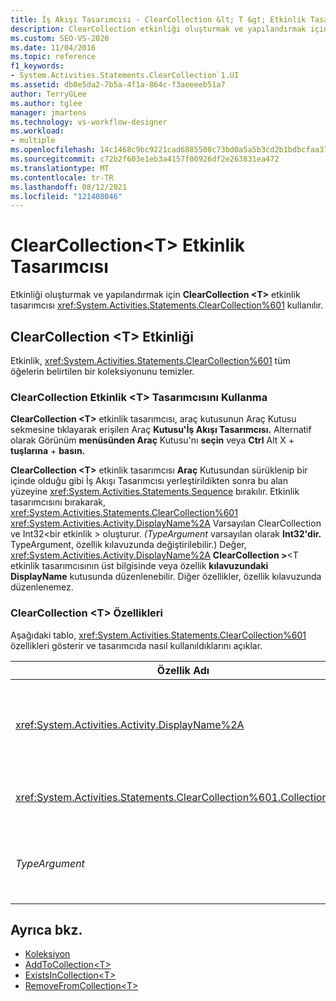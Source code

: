 ```yaml
---
title: İş Akışı Tasarımcısı - ClearCollection &lt; T &gt; Etkinlik Tasarımcısı
description: ClearCollection etkinliği oluşturmak ve yapılandırmak için ClearCollection <T> etkinlik tasarımcısını kullanmayı <T> öğrenin.
ms.custom: SEO-VS-2020
ms.date: 11/04/2016
ms.topic: reference
f1_keywords:
- System.Activities.Statements.ClearCollection`1.UI
ms.assetid: db0e5da2-7b5a-4f1a-864c-f3aeeeeb51a7
author: TerryGLee
ms.author: tglee
manager: jmartens
ms.technology: vs-workflow-designer
ms.workload:
- multiple
ms.openlocfilehash: 14c1468c9bc9221cad6885508c73bd0a5a5b3cd2b1bdbcfaa37f432ecd7e9605
ms.sourcegitcommit: c72b2f603e1eb3a4157f00926df2e263831ea472
ms.translationtype: MT
ms.contentlocale: tr-TR
ms.lasthandoff: 08/12/2021
ms.locfileid: "121408046"
---
```

# <a name="clearcollectiont-activity-designer"></a>ClearCollection\<T> Etkinlik Tasarımcısı

Etkinliği oluşturmak ve yapılandırmak için **ClearCollection \<T>** etkinlik tasarımcısı <xref:System.Activities.Statements.ClearCollection%601> kullanılır.

## <a name="the-clearcollectiont-activity"></a>ClearCollection \<T> Etkinliği

Etkinlik, <xref:System.Activities.Statements.ClearCollection%601> tüm öğelerin belirtilen bir koleksiyonunu temizler.

### <a name="using-the-clearcollectiont-activity-designer"></a>ClearCollection Etkinlik \<T> Tasarımcısını Kullanma

**ClearCollection \<T>** etkinlik tasarımcısı, araç  kutusunun Araç Kutusu sekmesine tıklayarak erişilen Araç **Kutusu'İş Akışı Tasarımcısı.** Alternatif olarak Görünüm **menüsünden Araç** Kutusu'nı **seçin** veya **Ctrl** Alt X + **tuşlarına** + **basın.**

**ClearCollection \<T>** etkinlik tasarımcısı **Araç** Kutusundan sürüklenip bir içinde olduğu gibi İş Akışı Tasarımcısı yerleştirildikten sonra bu alan yüzeyine <xref:System.Activities.Statements.Sequence> bırakılır. Etkinlik tasarımcısını bırakarak, <xref:System.Activities.Statements.ClearCollection%601> <xref:System.Activities.Activity.DisplayName%2A> Varsayılan ClearCollection ve Int32<bir etkinlik \> oluşturur. *(TypeArgument* varsayılan olarak **Int32'dir.** TypeArgument, özellik kılavuzunda değiştirilebilir.) Değer, <xref:System.Activities.Activity.DisplayName%2A> **ClearCollection \>**<T etkinlik tasarımcısının üst bilgisinde veya özellik **kılavuzundaki DisplayName** kutusunda düzenlenebilir. Diğer özellikler, özellik kılavuzunda düzenlenemez.

### <a name="the-clearcollectiont-properties"></a>ClearCollection \<T> Özellikleri

Aşağıdaki tablo, <xref:System.Activities.Statements.ClearCollection%601> özellikleri gösterir ve tasarımcıda nasıl kullanıldıklarını açıklar.

|Özellik Adı|Gerekli|Kullanım|
|-|--------------|-|
|<xref:System.Activities.Activity.DisplayName%2A>|Yanlış|Etkinliğin isteğe bağlı kolay adını <xref:System.Activities.Statements.ClearCollection%601> belirtir. Varsayılan değer ClearCollection ve Int32<'dır. \> Değer <xref:System.Activities.Activity.DisplayName%2A> kesinlikle gerekli değildir ancak bir değer kullanmak en iyi uygulamadır.|
|<xref:System.Activities.Statements.ClearCollection%601.Collection%2A>|Doğru|Öğelerden silinen koleksiyonu belirtir. Bu koleksiyon **ICollection \<TypeArgument> türündedir.** Koleksiyonu belirtmek için özellik kılavuzuna Visual Basic bir ifade yazın.|
|*TypeArgument*|Doğru|içinde yer alan öğelerin T türünü <xref:System.Collections.Generic.ICollection%601> belirtir. Varsayılan olarak, bu *TypeArgument* türü **Int32 olarak ayarlanır.** Türü değiştirmek için özellik kılavuzunda birleşik giriş kutusunda *TypeArgument* değerini değiştirebilirsiniz.|

## <a name="see-also"></a>Ayrıca bkz.

- [Koleksiyon](../workflow-designer/collection-activity-designers.md)
- [AddToCollection\<T>](../workflow-designer/addtocollection-t-activity-designer.md)
- [ExistsInCollection\<T>](../workflow-designer/existsincollection-t-activity-designer.md)
- [RemoveFromCollection\<T>](../workflow-designer/removefromcollection-t-activity-designer.md)